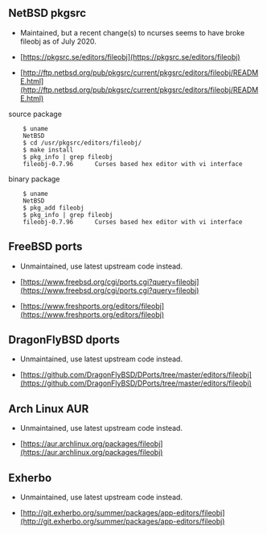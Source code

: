 ## NetBSD pkgsrc

+ Maintained, but a recent change(s) to ncurses seems to have broke fileobj as of July 2020.

+ [https://pkgsrc.se/editors/fileobj](https://pkgsrc.se/editors/fileobj)

+ [http://ftp.netbsd.org/pub/pkgsrc/current/pkgsrc/editors/fileobj/README.html](http://ftp.netbsd.org/pub/pkgsrc/current/pkgsrc/editors/fileobj/README.html)

source package

        $ uname
        NetBSD
        $ cd /usr/pkgsrc/editors/fileobj/
        $ make install
        $ pkg_info | grep fileobj
        fileobj-0.7.96      Curses based hex editor with vi interface

binary package

        $ uname
        NetBSD
        $ pkg_add fileobj
        $ pkg_info | grep fileobj
        fileobj-0.7.96      Curses based hex editor with vi interface

## FreeBSD ports

+ Unmaintained, use latest upstream code instead.

+ [https://www.freebsd.org/cgi/ports.cgi?query=fileobj](https://www.freebsd.org/cgi/ports.cgi?query=fileobj)

+ [https://www.freshports.org/editors/fileobj](https://www.freshports.org/editors/fileobj)

## DragonFlyBSD dports

+ Unmaintained, use latest upstream code instead.

+ [https://github.com/DragonFlyBSD/DPorts/tree/master/editors/fileobj](https://github.com/DragonFlyBSD/DPorts/tree/master/editors/fileobj)

## Arch Linux AUR

+ Unmaintained, use latest upstream code instead.

+ [https://aur.archlinux.org/packages/fileobj](https://aur.archlinux.org/packages/fileobj)

## Exherbo

+ Unmaintained, use latest upstream code instead.

+ [http://git.exherbo.org/summer/packages/app-editors/fileobj](http://git.exherbo.org/summer/packages/app-editors/fileobj)
